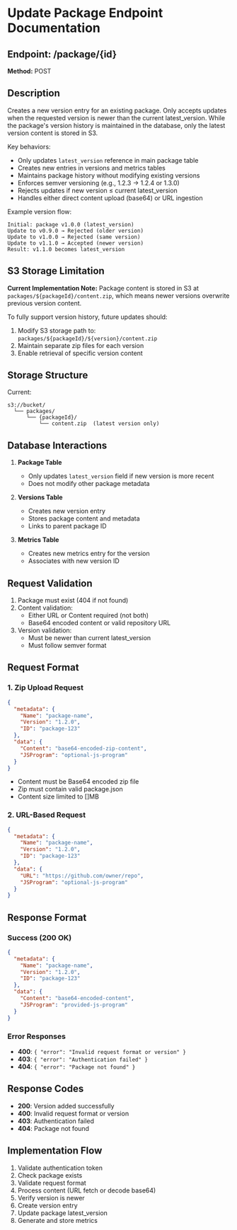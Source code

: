 # Update Package Endpoint Documentation

## Endpoint: /package/{id}
**Method:** POST

## Description
Creates a new version entry for an existing package. Only accepts updates when the requested version is newer than the current latest_version. While the package's version history is maintained in the database, only the latest version content is stored in S3.

Key behaviors:
- Only updates `latest_version` reference in main package table
- Creates new entries in versions and metrics tables
- Maintains package history without modifying existing versions
- Enforces semver versioning (e.g., 1.2.3 → 1.2.4 or 1.3.0)
- Rejects updates if new version ≤ current latest_version
- Handles either direct content upload (base64) or URL ingestion

Example version flow:
```
Initial: package v1.0.0 (latest_version)
Update to v0.9.0 → Rejected (older version)
Update to v1.0.0 → Rejected (same version)
Update to v1.1.0 → Accepted (newer version)
Result: v1.1.0 becomes latest_version
```
## S3 Storage Limitation
**Current Implementation Note:** Package content is stored in S3 at `packages/${packageId}/content.zip`, which means newer versions overwrite previous version content.

To fully support version history, future updates should:
1. Modify S3 storage path to: `packages/${packageId}/${version}/content.zip`
2. Maintain separate zip files for each version
3. Enable retrieval of specific version content

## Storage Structure
Current:
```
s3://bucket/
  └── packages/
      └── {packageId}/
          └── content.zip  (latest version only)
```

## Database Interactions
1. **Package Table**
   - Only updates `latest_version` field if new version is more recent
   - Does not modify other package metadata

2. **Versions Table**
   - Creates new version entry
   - Stores package content and metadata
   - Links to parent package ID

3. **Metrics Table**
   - Creates new metrics entry for the version
   - Associates with new version ID

## Request Validation
1. Package must exist (404 if not found)
2. Content validation:
   - Either URL or Content required (not both)
   - Base64 encoded content or valid repository URL
3. Version validation:
   - Must be newer than current latest_version
   - Must follow semver format

## Request Format

### 1. Zip Upload Request
```json
{
  "metadata": {
    "Name": "package-name",
    "Version": "1.2.0",
    "ID": "package-123"
  },
  "data": {
    "Content": "base64-encoded-zip-content",
    "JSProgram": "optional-js-program"
  }
}
```
- Content must be Base64 encoded zip file
- Zip must contain valid package.json
- Content size limited to []MB

### 2. URL-Based Request
```json
{
  "metadata": {
    "Name": "package-name",
    "Version": "1.2.0",
    "ID": "package-123"
  },
  "data": {
    "URL": "https://github.com/owner/repo",
    "JSProgram": "optional-js-program"
  }
}
```

## Response Format
### Success (200 OK)
```json
{
  "metadata": {
    "Name": "package-name",
    "Version": "1.2.0",
    "ID": "package-123"
  },
  "data": {
    "Content": "base64-encoded-content",
    "JSProgram": "provided-js-program"
  }
}
```

### Error Responses
- **400**: `{ "error": "Invalid request format or version" }`
- **403**: `{ "error": "Authentication failed" }`
- **404**: `{ "error": "Package not found" }`

## Response Codes
- **200**: Version added successfully
- **400**: Invalid request format or version
- **403**: Authentication failed
- **404**: Package not found

## Implementation Flow
1. Validate authentication token
2. Check package exists
3. Validate request format
4. Process content (URL fetch or decode base64)
5. Verify version is newer
6. Create version entry
7. Update package latest_version
8. Generate and store metrics


